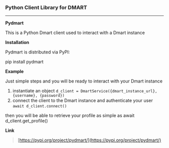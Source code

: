 ### **Python Client Library for DMART**

---

**Pydmart**

This is a Python Dmart client used to interact with a Dmart instance

**Installation**

Pydmart is distributed via PyPI:

pip install pydmart

**Example**

Just simple steps and you will be ready to interact with your Dmart instance

1.  instantiate an object `d_client = DmartService({dmart_instance_url}, {username}, {password})`
2.  connect the client to the Dmart instance and authenticate your user `await d_client.connect()`

then you will be able to retrieve your profile as simple as await d_client.get_profile()

**Link**

> [https://pypi.org/project/pydmart/](https://pypi.org/project/pydmart/)
